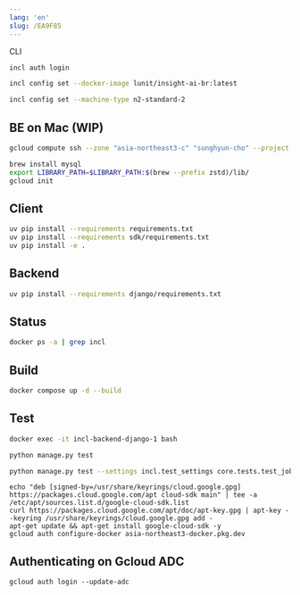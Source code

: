 ```yaml
---
lang: 'en'
slug: /EA9F85
---
```


CLI

```bash
incl auth login
```

```bash
incl config set --docker-image lunit/insight-ai-br:latest
```

```bash
incl config set --machine-type n2-standard-2
```

## BE on Mac (WIP)

```bash
gcloud compute ssh --zone "asia-northeast3-c" "sunghyun-cho" --project "ai-research-322406"
```

```bash
brew install mysql
export LIBRARY_PATH=$LIBRARY_PATH:$(brew --prefix zstd)/lib/
gcloud init

```

## Client

```bash
uv pip install --requirements requirements.txt
uv pip install --requirements sdk/requirements.txt
uv pip install -e .
```

## Backend

```bash
uv pip install --requirements django/requirements.txt
```

## Status

```bash
docker ps -a | grep incl
```

## Build

```bash
docker compose up -d --build
```

## Test

```bash
docker exec -it incl-backend-django-1 bash
```

```bash
python manage.py test
```

```bash
python manage.py test --settings incl.test_settings core.tests.test_job_view_kill
```



<Accordion title="Setups">

```
echo "deb [signed-by=/usr/share/keyrings/cloud.google.gpg] https://packages.cloud.google.com/apt cloud-sdk main" | tee -a /etc/apt/sources.list.d/google-cloud-sdk.list
curl https://packages.cloud.google.com/apt/doc/apt-key.gpg | apt-key --keyring /usr/share/keyrings/cloud.google.gpg add -
apt-get update && apt-get install google-cloud-sdk -y
gcloud auth configure-docker asia-northeast3-docker.pkg.dev
```

</Accordion>

## Authenticating on Gcloud ADC

```
gcloud auth login --update-adc
```
